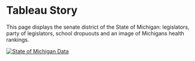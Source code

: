 <!DOCTYPE html> 
<html> 

<title>Assignment 6</title> 

<body> 
 
<h1>Tableau Story</h1> 
<p>This page displays the senate district of the State of Michigan: legislators, party of legislators, school dropuouts and an image of Michigans health rankings.</p> 
 
 <div class='tableauPlaceholder' id='viz1680894481834' style='position: relative'><noscript><a href='#'><img alt='State of  Michigan Data ' src='https:&#47;&#47;public.tableau.com&#47;static&#47;images&#47;As&#47;Assign6_16808936245000&#47;StateofMichiganData&#47;1_rss.png' style='border: none' /></a></noscript><object class='tableauViz'  style='display:none;'><param name='host_url' value='https%3A%2F%2Fpublic.tableau.com%2F' /> <param name='embed_code_version' value='3' /> <param name='site_root' value='' /><param name='name' value='Assign6_16808936245000&#47;StateofMichiganData' /><param name='tabs' value='no' /><param name='toolbar' value='yes' /><param name='static_image' value='https:&#47;&#47;public.tableau.com&#47;static&#47;images&#47;As&#47;Assign6_16808936245000&#47;StateofMichiganData&#47;1.png' /> <param name='animate_transition' value='yes' /><param name='display_static_image' value='yes' /><param name='display_spinner' value='yes' /><param name='display_overlay' value='yes' /><param name='display_count' value='yes' /><param name='language' value='en-US' /><param name='filter' value='publish=yes' /></object></div>                <script type='text/javascript'>                    var divElement = document.getElementById('viz1680894481834');                    var vizElement = divElement.getElementsByTagName('object')[0];                    vizElement.style.width='1016px';vizElement.style.height='991px';                    var scriptElement = document.createElement('script');                    scriptElement.src = 'https://public.tableau.com/javascripts/api/viz_v1.js';                    vizElement.parentNode.insertBefore(scriptElement, vizElement);                </script>
 
</body> 
</html> 

